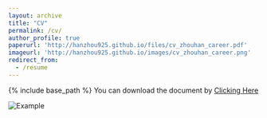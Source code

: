 ```yaml
---
layout: archive
title: "CV"
permalink: /cv/
author_profile: true
paperurl: 'http://hanzhou925.github.io/files/cv_zhouhan_career.pdf'
imageurl: 'http://hanzhou925.github.io/images/cv_zhouhan_career.png'
redirect_from:
  - /resume
---
```


{% include base_path %}
You can download the document by [Clicking Here](https://hanzhou925.github.io/files/cv_zhouhan_2.pdf)

![Example](http://hanzhou925.github.io/images/cv_zhouhan_2.png)
